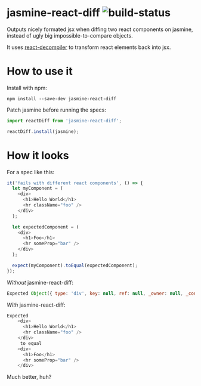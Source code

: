 # jasmine-react-diff ![build-status](https://snap-ci.com/rogeriochaves/jasmine-react-diff/branch/master/build_image.svg)

Outputs nicely formated jsx when diffing two react components on jasmine, instead of ugly big impossible-to-compare objects.

It uses [react-decompiler](https://github.com/rogeriochaves/react-decompiler) to transform react elements back into jsx.

# How to use it

Install with npm:

```
npm install --save-dev jasmine-react-diff
```

Patch jasmine before running the specs:

```javascript
import reactDiff from 'jasmine-react-diff';

reactDiff.install(jasmine);
```

# How it looks

For a spec like this:

```javascript
it('fails with different react components', () => {
  let myComponent = (
    <div>
      <h1>Hello World</h1>
      <hr className="foo" />
    </div>
  );

  let expectedComponent = (
    <div>
      <h1>Foo</h1>
      <hr someProp="bar" />
    </div>
  );

  expect(myComponent).toEqual(expectedComponent);
});
```

*Without* jasmine-react-diff:

```javascript
Expected Object({ type: 'div', key: null, ref: null, _owner: null, _context: Object({  }), _store: Object({ props: Object({ children: [ Object({ type: 'h1', key: null, ref: null, _owner: null, _context: Object({  }), _store: Object({ props: Object({ children: 'Hello World' }), originalProps: Object({ children: 'Hello World' }) }) }), Object({ type: 'hr', key: null, ref: null, _owner: null, _context: Object({  }), _store: Object({ props: Object({ className: 'foo' }), originalProps: Object({ className: 'foo' }) }) }) ] }), originalProps: Object({ children: [ Object({ type: 'h1', key: null, ref: null, _owner: null, _context: Object({  }), _store: Object({ props: Object({ children: 'Hello World' }), originalProps: Object({ children: 'Hello World' }) }) }), Object({ type: 'hr', key: null, ref: null, _owner: null, _context: Object({  }), _store: Object({ props: Object({ className: 'foo' }), originalProps: Object({ className: 'foo' }) }) }) ] }) }) }) to equal Object({ type: 'div', key: null, ref: null, _owner: null, _context: Object({  }), _store: Object({ props: Object({ children: [ Object({ type: 'h1', key: null, ref: null, _owner: null, _context: Object({  }), _store: Object({ props: Object({ children: 'Foo' }), originalProps: Object({ children: 'Foo' }) }) }), Object({ type: 'hr', key: null, ref: null, _owner: null, _context: Object({  }), _store: Object({ props: Object({ someProp: 'bar' }), originalProps: Object({ someProp: 'bar' }) }) }) ] }), originalProps: Object({ children: [ Object({ type: 'h1', key: null, ref: null, _owner: null, _context: Object({  }), _store: Object({ props: Object({ children: 'Foo' }), originalProps: Object({ children: 'Foo' }) }) }), Object({ type: 'hr', key: null, ref: null, _owner: null, _context: Object({  }), _store: Object({ props: Object({ someProp: 'bar' }), originalProps: Object({ someProp: 'bar' }) }) }) ] }) }) }).
```

*With* jasmine-react-diff:

```javascript
Expected 
    <div>
      <h1>Hello World</h1>
      <hr className="foo" />
    </div>
     to equal 
    <div>
      <h1>Foo</h1>
      <hr someProp="bar" />
    </div>
```

Much better, huh?
